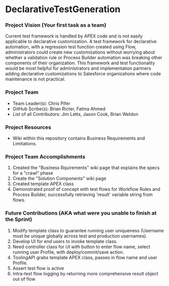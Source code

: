 # DeclarativeTestGeneration

### Project Vision (Your first task as a team)
Current test framework is handled by APEX code and is not easily applicable to declarative customization. A test framework for declarative automation, with a regression test function created using Flow, administrators could create new customizations without worrying about whether a validation rule or Process Builder automation was breaking other components of their organization.
This framework and test functionality would be most helpful for administrators and implementation partners adding declarative customizations to Salesforce organizations where code maintenance is not practical.
### Project Team
* Team Leader(s): Chris Pifer
* GitHub Scribe(s): Brian Ricter, Fatma Ahmed
* List of all Contributors: Jim Letts, Jason Cook, Brian Weldon

### Project Resources
* Wiki within this repository contains Business Requirements and Limitations.

### Project Team Accomplishments
1. Created the "Business Rquirements" wiki page that explains the specs for a "crawl" phase
1. Create the "Solution Components" wiki page
1. Created template APEX class
1. Demonstrated proof of concept with test flows for Workflow Rules and Process Builder, successfully retrieving 'result' variable string from flows.

### Future Contributions (AKA what were you unable to finish at the Sprint)

1. Modify template class to guarantee running user uniqueness (Username must be unique globally across test and production usernames).
1. Develop UI for end users to invoke template class.
1. Need controller class for UI with button to enter flow name, select running user Profile, with deploy/commit/save action.
1. ToolingAPI grabs template APEX class, passes in flow name and user Profile.
1. Assert test flow is active
1. Intra-test flow logging by returning more comprehensive result object out of flow
